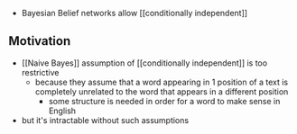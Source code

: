 - Bayesian Belief networks allow [[conditionally independent]] 
## Motivation
- [[Naive Bayes]] assumption of [[conditionally independent]] is too restrictive
	- because they assume that a word appearing in 1 position of a text is completely unrelated to the word that appears in a different position
		- some structure is needed in order for a word to make sense in English
- but it's intractable without such assumptions